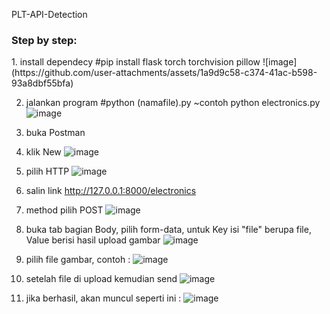 PLT-API-Detection
<h3 align="left">Step by step: </h3>
<p align="left">
1.  install dependecy #pip install flask torch torchvision pillow
    ![image](https://github.com/user-attachments/assets/1a9d9c58-c374-41ac-b598-93a8dbf55bfa)

2.  jalankan program #python (namafile).py ~contoh python electronics.py
    ![image](https://github.com/user-attachments/assets/30a6e52d-fc4a-4358-a9f8-618dcdd24209)

3.  buka Postman
4.  klik New
    ![image](https://github.com/user-attachments/assets/b4f5d469-23c2-43fe-9dd9-e63cb7e61393)

5.  pilih HTTP
    ![image](https://github.com/user-attachments/assets/098c3e34-c452-4fec-90c5-5902ac2c5707)

6.  salin link http://127.0.0.1:8000/electronics
   
7.  method pilih POST
    ![image](https://github.com/user-attachments/assets/c32bd5fd-9bf4-43a4-82a4-94cba7bb7794)

8.  buka tab bagian Body, pilih form-data, untuk Key isi "file" berupa file, Value berisi hasil upload gambar
    ![image](https://github.com/user-attachments/assets/73183b23-7662-4789-93eb-f3aba7707155)

9.  pilih file gambar, contoh :
    ![image](https://github.com/user-attachments/assets/aa7018e8-e57e-4638-9ca3-3d0b40e7ae16)

10. setelah file di upload kemudian send
    ![image](https://github.com/user-attachments/assets/c3c3968c-331e-4599-9eb8-1215ca8b1c9a)

11. jika berhasil, akan muncul seperti ini :
    ![image](https://github.com/user-attachments/assets/34f7c466-ad66-4d6c-ba19-46a59d8e727e)
</p>
